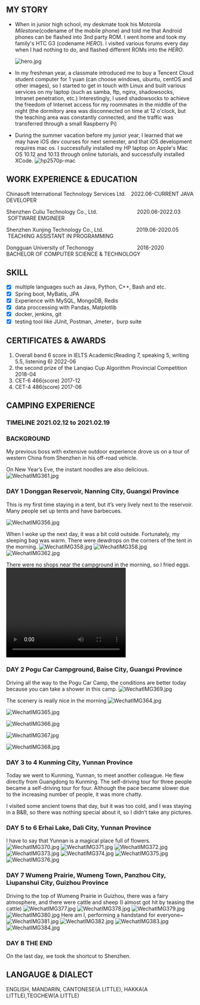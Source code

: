 ## MY STORY
* When in junior high school, my deskmate took his Motorola *Milestone*(codename of the mobile phone) and told me that Android phones can be flashed into 3nd party ROM. I went home and took my family's HTC G3 (codename *HERO*). I visited various forums every day when I had nothing to do, and flashed different ROMs into the *HERO*.

  ![hero.jpg](/img/heroright.jpg)

* In my freshman year, a classmate introduced me to buy a Tencent Cloud student computer for 1 yuan (can choose windows, ubuntu, centOS and other images), so I started to get in touch with Linux and built various services on my laptop (such as samba, ftp, nginx, shadowsocks, Intranet penetration, etc.) Interestingly, I used shadowsocks to achieve the freedom of Internet access for my roommates in the middle of the night (the dormitory area was disconnected on time at 12 o'clock, but the teaching area was constantly connected, and the traffic was transferred through a small Raspberry Pi)

* During the summer vacation before my junior year, I learned that we may have iOS dev courses for next semester, and that iOS development requires mac os. I successfully installed my HP laptop on Apple's Mac OS 10.12 and 10.13 through online tutorials, and successfully installed XCode. 
![hp2570p-mac](/img/post-bg-2018-05-10-macos.jpeg)

## WORK EXPERIENCE & EDUCATION

Chinasoft International Technology Services Ltd.&emsp;2022.06-CURRENT&nbsp;JAVA DEVELOPER

Shenzhen Culiu Technology Co., Ltd.&emsp;&emsp;&emsp;&emsp;&emsp;&emsp;&emsp;&nbsp;&nbsp;2020.06-2022.03&emsp;&nbsp;SOFTWARE EMGINEER

Shenzhen Xunjing Technology Co., Ltd.&emsp;&emsp;&emsp;&emsp;&emsp;&emsp;&nbsp;2019.06-2020.05&emsp;&nbsp;TEACHING ASSISTANT IN PROGRAMMING


Dongguan University of Techonogy&emsp;&emsp;&emsp;&emsp;&emsp;&emsp;&emsp;&emsp;&nbsp;2016-2020&emsp;&emsp;&emsp;&emsp;&emsp;BACHELOR OF COMPUTER SCIENCE & TECHNOLOGY

## SKILL

- [x] multiple languages such as Java, Python, C++, Bash and etc.
- [x] Spring boot, MyBatis, JPA
- [x] Experience with MySQL, MongoDB, Redis
- [x] data proccessing with Pandas, Matplotlib
- [x] docker, jenkins, git
- [x] testing tool like JUnit, Postman, Jmeter，burp suite

## CERTIFICATES & AWARDS

1. Overall band 6 score in IELTS Academic(Reading 7, speaking 5, writing 5.5, listening 6) 2022-06
2. the second prize of the Lanqiao Cup Algorithm Provincial Competition 2018-04
3. CET-6 466(score) 2017-12
4. CET-4 486(score) 2017-06

## CAMPING EXPERIENCE

### TIMELINE 2021.02.12 to 2021.02.19
### BACKGROUND
My previous boss with extensive outdoor experience drove us on a tour of western China from Shenzhen in his off-road vehicle.

On New Year’s Eve, the instant noodles are also delicious.
![WechatIMG361.jpg](/img/WechatIMG361.jpg)

### DAY 1 Donggan Reservoir, Nanning City, Guangxi Province
This is my first time staying in a tent, but it’s very lively next to the reservoir. Many people set up tents and have barbecues.

![WechatIMG356.jpg](/img/WechatIMG356.jpg)

When I woke up the next day, it was a bit cold outside. Fortunately, my sleeping bag was warm. There were dewdrops on the corners of the tent in the morning.
![WechatIMG358.jpg](/img/WechatIMG358.jpg)
![WechatIMG358.jpg](/img/WechatIMG359.jpg)
![WechatIMG362.jpg](/img/WechatIMG362.jpg)

There were no shops near the campground in the morning, so I fried eggs.
<video width="320" height="240" controls>
    <source src="/img/2024-01-01 22.43.16.mp4" type="video/mp4">
</video>

### DAY 2 Pogu Car Campground, Baise City, Guangxi Province
Driving all the way to the Pogu Car Camp, the conditions are better today because you can take a shower in this camp.
![WechatIMG369.jpg](/img/WechatIMG369.jpg)

The scenery is really nice in the morning
![WechatIMG364.jpg](/img/WechatIMG364.jpg)

![WechatIMG365.jpg](/img/WechatIMG365.jpg)

![WechatIMG366.jpg](/img/WechatIMG366.jpg)

![WechatIMG367.jpg](/img/WechatIMG367.jpg)

![WechatIMG368.jpg](/img/WechatIMG368.jpg)
### DAY 3 to 4 Kunming City, Yunnan Province
Today we went to Kunming, Yunnan, to meet another colleague. He flew directly from Guangdong to Kunming. The self-driving tour for three people became a self-driving tour for four. Although the pace became slower due to the increasing number of people, it was more chatty.

I visited some ancient towns that day, but it was too cold, and I was staying in a B&B, so there was nothing special about it, so I didn’t take any pictures.

### DAY 5 to 6 Erhai Lake, Dali City, Yunnan Province
I have to say that Yunnan is a magical place full of flowers.
![WechatIMG370.jpg](/img/WechatIMG370.jpg)
![WechatIMG371.jpg](/img/WechatIMG371.jpg)
![WechatIMG372.jpg](/img/WechatIMG372.jpg)
![WechatIMG373.jpg](/img/WechatIMG373.jpg)
![WechatIMG374.jpg](/img/WechatIMG374.jpg)
![WechatIMG375.jpg](/img/WechatIMG375.jpg)
![WechatIMG376.jpg](/img/WechatIMG376.jpg)

### DAY 7 Wumeng Prairie, Wumeng Town, Panzhou City, Liupanshui City, Guizhou Province
Driving to the top of Wumeng Prairie in Guizhou, there was a fairy atmosphere, and there were cattle and sheep (I almost got hit by teasing the cattle)
![WechatIMG377.jpg](/img/WechatIMG377.jpg)
![WechatIMG378.jpg](/img/WechatIMG378.jpg)
![WechatIMG379.jpg](/img/WechatIMG379.jpg)
![WechatIMG380.jpg](/img/WechatIMG380.jpg)
Here am I, performing a handstand for everyone~
![WechatIMG381.jpg](/img/WechatIMG381.jpg)
![WechatIMG382.jpg](/img/WechatIMG382.jpg)
![WechatIMG383.jpg](/img/WechatIMG383.jpg)
![WechatIMG384.jpg](/img/WechatIMG384.jpg)

### DAY 8 THE END
On the last day, we took the shortcut to Shenzhen.

## LANGAUGE & DIALECT
ENGLISH, MANDARIN, CANTONESE(A LITTLE), HAKKA(A LITTLE),TEOCHEW(A LITTLE)